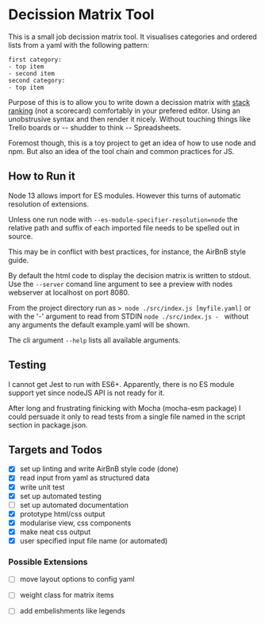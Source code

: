 # Decission Matrix Tool
This is a small job decission matrix tool.
It visualises categories and ordered lists from a yaml
with the following pattern:

```
first category:
- top item
- second item
second category:
- top item
```

Purpose of this is to allow you to write down a decission
matrix with [stack ranking][1] (not a scorecard) comfortably
in your prefered editor. Using an unobstrusive syntax
and then render it nicely. Without touching things like
Trello boards or -- shudder to think -- Spreadsheets.

Foremost though, this is a toy project to get an idea of how
to use node and npm. But also an idea of the tool chain and
common practices for JS.

## How to Run it
Node 13 allows import for ES modules. However this turns of
automatic resolution of extensions.

Unless one run node with
`--es-module-specifier-resolution=node`
the relative path and suffix of each imported file needs to
be spelled out in source.

This may be in conflict with best practices, for instance, the
AirBnB style guide.

By default the html code to display the decision matrix is
written to stdout. Use the `--server` comand line argument to
see a preview with nodes webserver at localhost on port 8080.


From the project directory run as
`> node ./src/index.js [myfile.yaml]`
or with the '-' argument to read from STDIN
`node ./src/index.js - `
without any arguments the default example.yaml will be shown.

The cli argument `--help` lists all available arguments.


## Testing
I cannot get Jest to run with ES6+.  Apparently, there is no
ES module support yet since nodeJS API is not ready for it.

After long and frustrating finicking with Mocha (mocha-esm package)
I could persuade it only to read tests from a single file named
in the script section in package.json.

## Targets and Todos
- [x] set up linting and write AirBnB style code (done)
- [x] read input from yaml as structured data
- [x] write unit test
- [x] set up automated testing
- [ ] set up automated documentation
- [x] prototype html/css output
- [x] modularise view, css components
- [x] make neat css output
- [x] user specified input file name (or automated)

### Possible Extensions
- [ ] move layout options to config yaml
- [ ] weight class for matrix items
- [ ] add embelishments like legends


[1]: https://www.geekwire.com/2012/job-decision-matrix/
